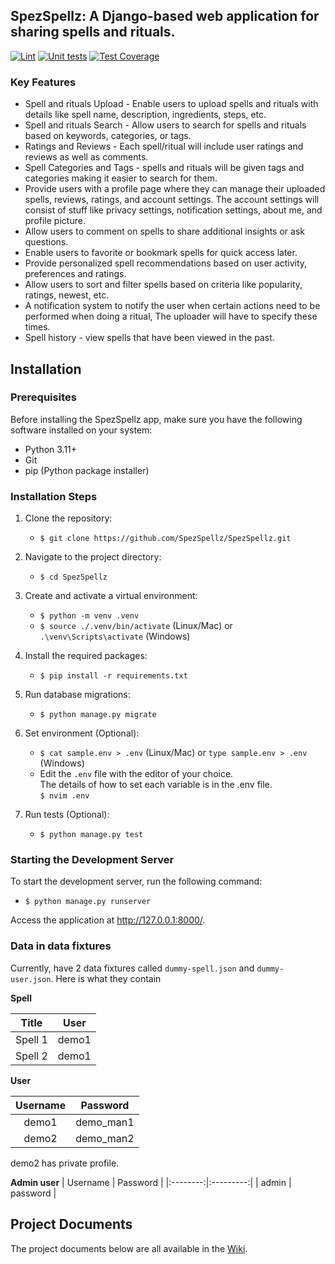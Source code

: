 ## SpezSpellz: A Django-based web application for sharing spells and rituals.
[![Lint](https://github.com/SpezSpellz/SpezSpellz/actions/workflows/lints.yml/badge.svg)](https://github.com/SpezSpellz/SpezSpellz/actions/workflows/lints.yml) [![Unit tests](https://github.com/SpezSpellz/SpezSpellz/actions/workflows/tests.yml/badge.svg)](https://github.com/SpezSpellz/SpezSpellz/actions/workflows/tests.yml)  [![Test Coverage](https://img.shields.io/endpoint?logo=onlyoffice&url=https%3A%2F%2Fgist.githubusercontent.com%2FPawat-Sarnchawanakit%2F74324528e3a6e88099627fcb0455dc5b%2Fraw)](https://github.com/SpezSpellz/SpezSpellz/actions/workflows/coverage.yml)
### Key Features
- Spell and rituals Upload - Enable users to upload spells and rituals with details like spell name, description, ingredients, steps, etc.
- Spell and rituals Search - Allow users to search for spells and rituals based on keywords, categories, or tags.
- Ratings and Reviews - Each spell/ritual will include user ratings and reviews as well as comments.
- Spell Categories and Tags - spells and rituals will be given tags and categories making it easier to search for them.
- Provide users with a profile page where they can manage their uploaded spells, reviews, ratings, and account settings. The account settings will consist of stuff like privacy settings, notification settings, about me, and profile picture.
- Allow users to comment on spells to share additional insights or ask questions.
- Enable users to favorite or bookmark spells for quick access later.
- Provide personalized spell recommendations based on user activity, preferences and ratings.
- Allow users to sort and filter spells based on criteria like popularity, ratings, newest, etc.
- A notification system to notify the user when certain actions need to be performed when doing a ritual, The uploader will have to specify these times.
- Spell history - view spells that have been viewed in the past.
## Installation
### Prerequisites
Before installing the SpezSpellz app, make sure you have the following software installed on your system:

- Python 3.11+
- Git
- pip (Python package installer)

### Installation Steps

1. Clone the repository:
   - `$ git clone https://github.com/SpezSpellz/SpezSpellz.git`

2. Navigate to the project directory:
   - `$ cd SpezSpellz`

3. Create and activate a virtual environment:
   - `$ python -m venv .venv`
   - `$ source ./.venv/bin/activate` (Linux/Mac) or `.\venv\Scripts\activate` (Windows)

4. Install the required packages:
   - `$ pip install -r requirements.txt`

5. Run database migrations:
   - `$ python manage.py migrate`
6. Set environment (Optional):
   - `$ cat sample.env > .env` (Linux/Mac) or `type sample.env > .env` (Windows)
   - Edit the `.env` file with the editor of your choice.  
   The details of how to set each variable is in the .env file.  
   `$ nvim .env`
7. Run tests (Optional):
   - `$ python manage.py test`

### Starting the Development Server
To start the development server, run the following command:

- `$ python manage.py runserver`

Access the application at <http://127.0.0.1:8000/>.

### Data in data fixtures
Currently, have 2 data fixtures called `dummy-spell.json` and `dummy-user.json`.
Here is what they contain

**Spell**

|  Title  |User |
|:-------:|:---:|
| Spell 1 |demo1|
| Spell 2 |demo1|

**User**

| Username | Password  |
|:--------:|:---------:|
|  demo1   | demo_man1 |
|  demo2   | demo_man2 |

demo2 has private profile.

**Admin user**
| Username | Password  |
|:--------:|:---------:|
| admin    | password  |

## Project Documents
The project documents below are all available in the [Wiki](../../wiki/Home).
